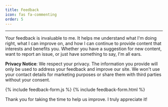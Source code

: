 ```yaml
---
title: Feedback
icon: fas fa-commenting
order: 5
---
```

---

Your feedback is invaluable to me. It helps me understand what I'm doing right, what I can improve on, and how I can continue to provide content that interests and benefits you. Whether you have a suggestion for new content, want to report an issue, or just have something to say, I'm all ears.

**Privacy Notice**: We respect your privacy. The information you provide will only be used to address your feedback and improve our site. We won't use your contact details for marketing purposes or share them with third parties without your consent.

{% include feedback-form.js %}
{% include feedback-form.html %}

Thank you for taking the time to help us improve. I truly appreciate it!
